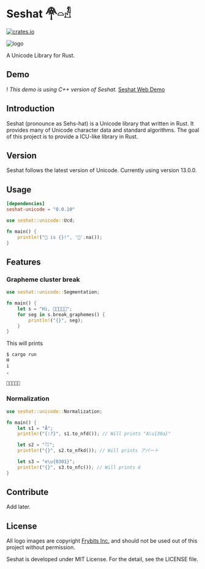 Seshat 𓋇𓏏𓁐
=========
[![crates.io](https://img.shields.io/crates/v/seshat-unicode.svg)](https://crates.io/crates/seshat-unicode)

![logo](https://raw.githubusercontent.com/hardboiled65/Seshat/master/docs/seshat-logo.png)

A Unicode Library for Rust.

Demo
-----
! _This demo is using C++ version of Seshat._
[Seshat Web Demo](https://seshat-demo.herokuapp.com)

Introduction
---------
Seshat (pronounce as Sehs-hat) is a Unicode library that written in Rust.
It provides many of Unicode character data and standard algorithms.
The goal of this project is to provide a ICU-like library in Rust.

Version
---------
Seshat follows the latest version of Unicode. Currently using version 13.0.0.

Usage
---------
```toml
[dependencies]
seshat-unicode = "0.0.10"
```

```rust
use seshat::unicode::Ucd;

fn main() {
    println!("🦀 is {}!", '🦀'.na());
}
```

Features
---------

### Grapheme cluster break
```rust
use seshat::unicode::Segmentation;

fn main() {
    let s = "Hi, 👨🏾‍🤝‍👨🏿";
    for seg in s.break_graphemes() {
        println!("{}", seg);
    }
}
```

This will prints
```sh
$ cargo run
H
i
,
 
👨🏾‍🤝‍👨🏿
```

### Normalization
```rust
use seshat::unicode::Normalization;

fn main() {
    let s1 = "Å";
    println!("{:?}", s1.to_nfd()); // Will prints "A\u{30a}"

    let s2 = "㌀";
    println!("{}", s2.to_nfkd()); // Will prints アパート

    let s3 = "e\u{0301}";
    println!("{}", s3.to_nfc()); // Will prints é
}
```

Contribute
---------
Add later.

License
---------
All logo images are copyright [Frybits Inc.](https://github.com/frybitsinc)
and should not be used out of this project without permission.

Seshat is developed under MIT License. For the detail, see the LICENSE file.
